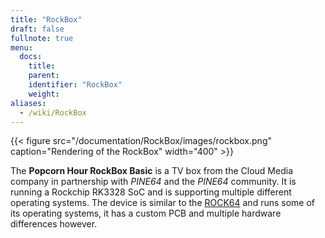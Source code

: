 ```yaml
---
title: "RockBox"
draft: false
fullnote: true
menu:
  docs:
    title:
    parent:
    identifier: "RockBox"
    weight:
aliases:
  - /wiki/RockBox
---
```


{{< figure src="/documentation/RockBox/images/rockbox.png" caption="Rendering of the RockBox" width="400" >}}

The **Popcorn Hour RockBox Basic** is a TV box from the Cloud Media company in partnership with _PINE64_ and the _PINE64_ community. It is running a Rockchip RK3328 SoC and is supporting multiple different operating systems. The device is similar to the [ROCK64](/documentation/ROCK64) and runs some of its operating systems, it has a custom PCB and multiple hardware differences however.
